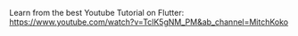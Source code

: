 Learn from the best Youtube Tutorial on Flutter:
<br>
https://www.youtube.com/watch?v=TclK5gNM_PM&ab_channel=MitchKoko
